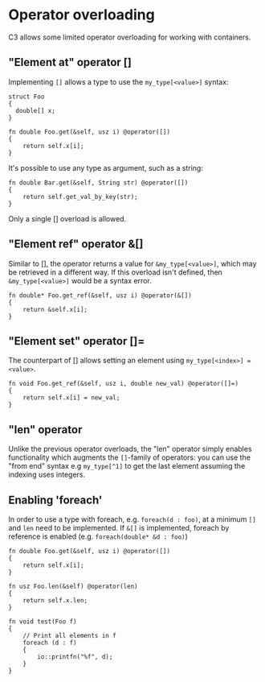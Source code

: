 # Operator overloading

C3 allows some limited operator overloading for working with containers.

## "Element at" operator []

Implementing `[]` allows a type to use the `my_type[<value>]` syntax:

    struct Foo
    {
      double[] x;
    }

    fn double Foo.get(&self, usz i) @operator([])
    {
        return self.x[i];
    }

It's possible to use any type as argument, such as a string:

    fn double Bar.get(&self, String str) @operator([])
    {
        return self.get_val_by_key(str);
    }

Only a single [] overload is allowed.

## "Element ref" operator &[]

Similar to [], the operator returns a value for `&my_type[<value>]`, which may
be retrieved in a different way. If this overload isn't defined, then `&my_type[<value>]` would
be a syntax error.

    fn double* Foo.get_ref(&self, usz i) @operator(&[])
    {
        return &self.x[i];
    }

## "Element set" operator []=

The counterpart of [] allows setting an element using `my_type[<index>] = <value>`.

    fn void Foo.get_ref(&self, usz i, double new_val) @operator([]=)
    {
        return self.x[i] = new_val;
    }

## "len" operator

Unlike the previous operator overloads, the "len" operator simply enables functionality
which augments the `[]`-family of operators: you can use the "from end" syntax e.g `my_type[^1]` 
to get the last element assuming the indexing uses integers.

## Enabling 'foreach'

In order to use a type with foreach, e.g. `foreach(d : foo)`, at a minimum `[]` and `len` need to
be implemented. If `&[]` is implemented, foreach by reference is enabled (e.g. `foreach(double* &d : foo)`)

    fn double Foo.get(&self, usz i) @operator([])
    {
        return self.x[i];
    }

    fn usz Foo.len(&self) @operator(len)
    {
        return self.x.len;
    }

    fn void test(Foo f)
    {
        // Print all elements in f
        foreach (d : f)
        {
            io::printfn("%f", d);
        }
    }